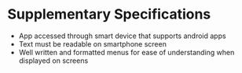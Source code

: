 # Supplementary Specifications

- App accessed through smart device that supports android apps
- Text must be readable on smartphone screen
- Well written and formatted menus for ease of understanding when displayed on screens

